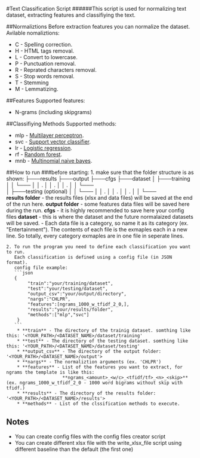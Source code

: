 #Text Classification Script
######This script is used for normalizing text dataset, extracting features and classifiying the text.

##Normaliztions 
Before extraction features you can normalize the dataset.
Avilable nomaliztions:
* C - Spelling correction.
* H - HTML tags removal.
* L - Convert to lowercase.
* P - Punctuation removal.
* R - Reprated characters removal.
* S - Stop words removal.
* T - Stemming
* M - Lemmatizing.

##Features
Supported features:
* N-grams (including skipgrams)

##Classifiying Methods
Supported methods:
* mlp - [Multilayer perceptron](https://scikit-learn.org/stable/modules/generated/sklearn.neural_network.MLPClassifier.html).
* svc - [Support vector classifier](https://scikit-learn.org/stable/modules/generated/sklearn.svm.SVC.html).
* lr - [Logistic regression](https://scikit-learn.org/stable/modules/generated/sklearn.linear_model.LogisticRegression.html).
* rf - [Random forest](https://scikit-learn.org/stable/modules/generated/sklearn.ensemble.RandomForestClassifier.html).
* mnb - [Multinomial naive bayes](https://scikit-learn.org/stable/modules/generated/sklearn.naive_bayes.MultinomialNB.html).


##How to run
###before starting:
    1. make sure that the folder structure is as shown:
			<dataset name>
						├───results
						├───output
						├───cfgs
						├───dataset
						│   ├───training
						│   │   └───<data file>
						│	│	.
						│	│	.
						│	│	.
						│   │   └───<data file>								
						│	├───testing (optional)
						│   │   └───<data file>
						│	│	.
						│	│	.
						│	│	.
						│   │   └───<data file>			
		**results folder** - the results files (xlsx and data files) will be saved at the end of the run here.
		**output folder**  - some features data files will be saved here during the run.
		**cfgs** - it is highly recommended to save here your config files
		**dataset** - this is where the dataset and the future normalaized datasets will be saved.
		**<data file>** - Each data file is a category, so name it as its category (ex. "Entertainment"). 
					  The contents of each file is the exmaples each in a new line.
					  So totally, every category exmaples are in one file in seperate lines.
	
	2. To run the program you need to define each classification you want to run.
	   Each classification is defined using a config file (in JSON format).
	   config file example:
	   ```json
	   {
			"train":"your/training/dataset",
			"test":"your/testing/dataset",
			"output_csv":"your/output/directory",
			"nargs":"CHLPR",
			"features":[ngrams_1000_w_tfidf_2_0,],
			"results":"your/results/folder",
			"methods":["mlp","svc"]
		}
	   ```
		* **train** - The directory of the trainig dataset. somthing like this: '<YOUR_PATH>/<DATASET_NAME>/dataset/training'
		* **test** - The directory of the testing dataset. somthing like this: '<YOUR_PATH>/<DATASET_NAME>/dataset/testing'
		* **output_csv** - The directory of the output folder: '<YOUR_PATH>/<DATASET_NAME>/output'>
		* **nargs** - The normaliztion arguments (ex. 'CHLPR')
		* **features** - List of the features you want to extract, for ngrams the template is like this: 
		                 **ngrams_<amount>_<w/c>_<tfidf/tf>_<n>_<skip>** (ex. ngrams_1000_w_tfidf_2_0 - 1000 word bigrams without skip with tfidf.)
		* **results** - The directory of the results folder: '<YOUR_PATH>/<DATASET_NAME>/results'>
		* **methods** - List of the clssification methods to execute.
				
	
	
## Notes
* You can create config files with the config files creator script
* You can create different xlsx file with the write_xlsx_file script using different baseline than the default (the first one)